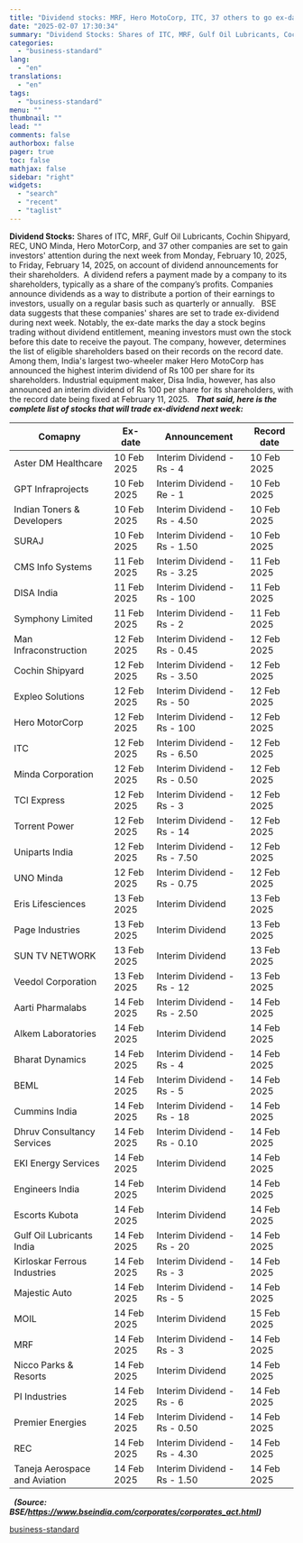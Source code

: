 ```yaml
---
title: "Dividend stocks: MRF, Hero MotoCorp, ITC, 37 others to go ex-date next week"
date: "2025-02-07 17:30:34"
summary: "Dividend Stocks: Shares of ITC, MRF, Gulf Oil Lubricants, Cochin Shipyard, REC, UNO Minda, Hero MotorCorp, and 37 other companies are set to gain investors' attention during the next week from Monday, February 10, 2025, to Friday, February 14, 2025, on account of dividend announcements for their shareholders. A dividend..."
categories:
  - "business-standard"
lang:
  - "en"
translations:
  - "en"
tags:
  - "business-standard"
menu: ""
thumbnail: ""
lead: ""
comments: false
authorbox: false
pager: true
toc: false
mathjax: false
sidebar: "right"
widgets:
  - "search"
  - "recent"
  - "taglist"
---
```


**Dividend Stocks:** Shares of ITC, MRF, Gulf Oil Lubricants, Cochin Shipyard, REC, UNO Minda, Hero MotorCorp, and 37 other companies are set to gain investors' attention during the next week from Monday, February 10, 2025, to Friday, February 14, 2025, on account of dividend announcements for their shareholders.  A dividend refers a payment made by a company to its shareholders, typically as a share of the company’s profits. Companies announce dividends as a way to distribute a portion of their earnings to investors, usually on a regular basis such as quarterly or annually.
 
BSE data suggests that these companies' shares are set to trade ex-dividend during next week. Notably, the ex-date marks the day a stock begins trading without dividend entitlement, meaning investors must own the stock before this date to receive the payout. The company, however, determines the list of eligible shareholders based on their records on the record date. 
 
Among them, India's largest two-wheeler maker Hero MotoCorp has announced the highest interim dividend of Rs 100 per share for its shareholders. Industrial equipment maker, Disa India, however, has also announced an interim dividend of Rs 100 per share for its shareholders, with the record date being fixed at February 11, 2025.
 
***That said, here is the complete list of stocks that will trade ex-dividend next week:***  

| Comapny | Ex-date | Announcement | Record date |
| --- | --- | --- | --- |
| Aster DM Healthcare | 10 Feb 2025 | Interim Dividend - Rs - 4 | 10 Feb 2025 |
| GPT Infraprojects | 10 Feb 2025 | Interim Dividend - Re - 1 | 10 Feb 2025 |
| Indian Toners & Developers | 10 Feb 2025 | Interim Dividend - Rs - 4.50 | 10 Feb 2025 |
| SURAJ | 10 Feb 2025 | Interim Dividend - Rs - 1.50 | 10 Feb 2025 |
| CMS Info Systems | 11 Feb 2025 | Interim Dividend - Rs - 3.25 | 11 Feb 2025 |
| DISA India | 11 Feb 2025 | Interim Dividend - Rs - 100 | 11 Feb 2025 |
| Symphony Limited | 11 Feb 2025 | Interim Dividend - Rs - 2 | 11 Feb 2025 |
| Man Infraconstruction | 12 Feb 2025 | Interim Dividend - Rs - 0.45 | 12 Feb 2025 |
| Cochin Shipyard | 12 Feb 2025 | Interim Dividend - Rs - 3.50 | 12 Feb 2025 |
| Expleo Solutions | 12 Feb 2025 | Interim Dividend - Rs - 50 | 12 Feb 2025 |
| Hero MotorCorp | 12 Feb 2025 | Interim Dividend - Rs - 100 | 12 Feb 2025 |
| ITC | 12 Feb 2025 | Interim Dividend - Rs - 6.50 | 12 Feb 2025 |
| Minda Corporation | 12 Feb 2025 | Interim Dividend - Rs - 0.50 | 12 Feb 2025 |
| TCI Express | 12 Feb 2025 | Interim Dividend - Rs - 3 | 12 Feb 2025 |
| Torrent Power | 12 Feb 2025 | Interim Dividend - Rs - 14 | 12 Feb 2025 |
| Uniparts India | 12 Feb 2025 | Interim Dividend - Rs - 7.50 | 12 Feb 2025 |
| UNO Minda | 12 Feb 2025 | Interim Dividend - Rs - 0.75 | 12 Feb 2025 |
| Eris Lifesciences | 13 Feb 2025 | Interim Dividend | 13 Feb 2025 |
| Page Industries | 13 Feb 2025 | Interim Dividend | 13 Feb 2025 |
| SUN TV NETWORK | 13 Feb 2025 | Interim Dividend | 13 Feb 2025 |
| Veedol Corporation | 13 Feb 2025 | Interim Dividend - Rs - 12 | 13 Feb 2025 |
| Aarti Pharmalabs | 14 Feb 2025 | Interim Dividend - Rs - 2.50 | 14 Feb 2025 |
| Alkem Laboratories | 14 Feb 2025 | Interim Dividend | 14 Feb 2025 |
| Bharat Dynamics | 14 Feb 2025 | Interim Dividend - Rs - 4 | 14 Feb 2025 |
| BEML | 14 Feb 2025 | Interim Dividend - Rs - 5 | 14 Feb 2025 |
| Cummins India | 14 Feb 2025 | Interim Dividend - Rs - 18 | 14 Feb 2025 |
| Dhruv Consultancy Services | 14 Feb 2025 | Interim Dividend - Rs - 0.10 | 14 Feb 2025 |
| EKI Energy Services | 14 Feb 2025 | Interim Dividend | 14 Feb 2025 |
| Engineers India | 14 Feb 2025 | Interim Dividend | 14 Feb 2025 |
| Escorts Kubota | 14 Feb 2025 | Interim Dividend | 14 Feb 2025 |
| Gulf Oil Lubricants India | 14 Feb 2025 | Interim Dividend - Rs - 20 | 14 Feb 2025 |
| Kirloskar Ferrous Industries | 14 Feb 2025 | Interim Dividend - Rs - 3 | 14 Feb 2025 |
| Majestic Auto | 14 Feb 2025 | Interim Dividend - Rs - 5 | 14 Feb 2025 |
| MOIL | 14 Feb 2025 | Interim Dividend | 15 Feb 2025 |
| MRF | 14 Feb 2025 | Interim Dividend - Rs - 3 | 14 Feb 2025 |
| Nicco Parks & Resorts | 14 Feb 2025 | Interim Dividend | 14 Feb 2025 |
| PI Industries | 14 Feb 2025 | Interim Dividend - Rs - 6 | 14 Feb 2025 |
| Premier Energies | 14 Feb 2025 | Interim Dividend - Rs - 0.50 | 14 Feb 2025 |
| REC | 14 Feb 2025 | Interim Dividend - Rs - 4.30 | 14 Feb 2025 |
| Taneja Aerospace and Aviation | 14 Feb 2025 | Interim Dividend - Rs - 1.50 | 14 Feb 2025 |

  ***(Source: BSE/<https://www.bseindia.com/corporates/corporates_act.html>)***

[business-standard](https://www.business-standard.com/markets/news/dividend-stocks-mrf-hero-motocorp-itc-37-others-to-go-ex-date-next-week-125020700883_1.html)
